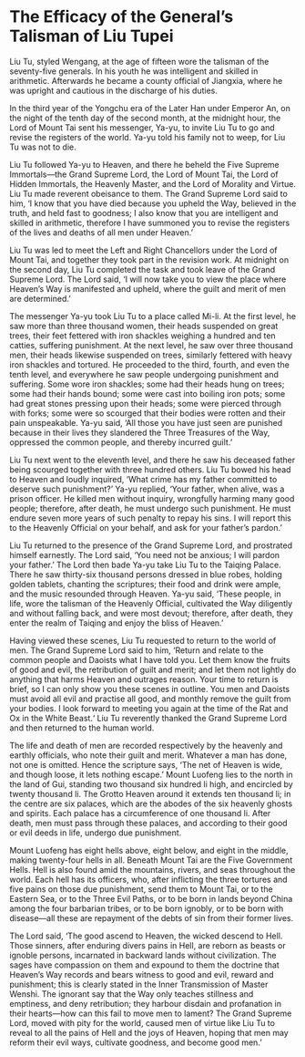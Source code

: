 # The Efficacy of the General’s Talisman of Liu Tupei

Liu Tu, styled Wengang, at the age of fifteen wore the talisman of the seventy-five generals. In his youth he was intelligent and skilled in arithmetic. Afterwards he became a county official of Jiangxia, where he was upright and cautious in the discharge of his duties.

In the third year of the Yongchu era of the Later Han under Emperor An, on the night of the tenth day of the second month, at the midnight hour, the Lord of Mount Tai sent his messenger, Ya-yu, to invite Liu Tu to go and revise the registers of the world. Ya-yu told his family not to weep, for Liu Tu was not to die.

Liu Tu followed Ya-yu to Heaven, and there he beheld the Five Supreme Immortals—the Grand Supreme Lord, the Lord of Mount Tai, the Lord of Hidden Immortals, the Heavenly Master, and the Lord of Morality and Virtue. Liu Tu made reverent obeisance to them. The Grand Supreme Lord said to him, ‘I know that you have died because you upheld the Way, believed in the truth, and held fast to goodness; I also know that you are intelligent and skilled in arithmetic, therefore I have summoned you to revise the registers of the lives and deaths of all men under Heaven.’

Liu Tu was led to meet the Left and Right Chancellors under the Lord of Mount Tai, and together they took part in the revision work. At midnight on the second day, Liu Tu completed the task and took leave of the Grand Supreme Lord. The Lord said, ‘I will now take you to view the place where Heaven’s Way is manifested and upheld, where the guilt and merit of men are determined.’

The messenger Ya-yu took Liu Tu to a place called Mi-li. At the first level, he saw more than three thousand women, their heads suspended on great trees, their feet fettered with iron shackles weighing a hundred and ten catties, suffering punishment. At the next level, he saw over three thousand men, their heads likewise suspended on trees, similarly fettered with heavy iron shackles and tortured. He proceeded to the third, fourth, and even the tenth level, and everywhere he saw people undergoing punishment and suffering. Some wore iron shackles; some had their heads hung on trees; some had their hands bound; some were cast into boiling iron pots; some had great stones pressing upon their heads; some were pierced through with forks; some were so scourged that their bodies were rotten and their pain unspeakable. Ya-yu said, ‘All those you have just seen are punished because in their lives they slandered the Three Treasures of the Way, oppressed the common people, and thereby incurred guilt.’

Liu Tu next went to the eleventh level, and there he saw his deceased father being scourged together with three hundred others. Liu Tu bowed his head to Heaven and loudly inquired, ‘What crime has my father committed to deserve such punishment?’ Ya-yu replied, ‘Your father, when alive, was a prison officer. He killed men without inquiry, wrongfully harming many good people; therefore, after death, he must undergo such punishment. He must endure seven more years of such penalty to repay his sins. I will report this to the Heavenly Official on your behalf, and ask for your father’s pardon.’

Liu Tu returned to the presence of the Grand Supreme Lord, and prostrated himself earnestly. The Lord said, ‘You need not be anxious; I will pardon your father.’ The Lord then bade Ya-yu take Liu Tu to the Taiqing Palace. There he saw thirty-six thousand persons dressed in blue robes, holding golden tablets, chanting the scriptures; their food and drink were ample, and the music resounded through Heaven. Ya-yu said, ‘These people, in life, wore the talisman of the Heavenly Official, cultivated the Way diligently and without falling back, and were most devout; therefore, after death, they enter the realm of Taiqing and enjoy the bliss of Heaven.’

Having viewed these scenes, Liu Tu requested to return to the world of men. The Grand Supreme Lord said to him, ‘Return and relate to the common people and Daoists what I have told you. Let them know the fruits of good and evil, the retribution of guilt and merit; and let them not lightly do anything that harms Heaven and outrages reason. Your time to return is brief, so I can only show you these scenes in outline. You men and Daoists must avoid all evil and practise all good, and monthly remove the guilt from your bodies. I look forward to meeting you again at the time of the Rat and Ox in the White Beast.‘ Liu Tu reverently thanked the Grand Supreme Lord and then returned to the human world.

The life and death of men are recorded respectively by the heavenly and earthly officials, who note their guilt and merit. Whatever a man has done, not one is omitted. Hence the scripture says, ‘The net of Heaven is wide, and though loose, it lets nothing escape.’ Mount Luofeng lies to the north in the land of Gui, standing two thousand six hundred li high, and encircled by twenty thousand li. The Grotto Heaven around it extends ten thousand li; in the centre are six palaces, which are the abodes of the six heavenly ghosts and spirits. Each palace has a circumference of one thousand li. After death, men must pass through these palaces, and according to their good or evil deeds in life, undergo due punishment.

Mount Luofeng has eight hells above, eight below, and eight in the middle, making twenty-four hells in all. Beneath Mount Tai are the Five Government Hells. Hell is also found amid the mountains, rivers, and seas throughout the world. Each hell has its officers, who, after inflicting the three tortures and five pains on those due punishment, send them to Mount Tai, or to the Eastern Sea, or to the Three Evil Paths, or to be born in lands beyond China among the four barbarian tribes, or to be born ignobly, or to be born with disease—all these are repayment of the debts of sin from their former lives.

The Lord said, ‘The good ascend to Heaven, the wicked descend to Hell. Those sinners, after enduring divers pains in Hell, are reborn as beasts or ignoble persons, incarnated in backward lands without civilization. The sages have compassion on them and expound to them the doctrine that Heaven’s Way records and bears witness to good and evil, reward and punishment; this is clearly stated in the Inner Transmission of Master Wenshi. The ignorant say that the Way only teaches stillness and emptiness, and deny retribution; they harbour disdain and profanation in their hearts—how can this fail to move men to lament? The Grand Supreme Lord, moved with pity for the world, caused men of virtue like Liu Tu to reveal to all the pains of Hell and the joys of Heaven, hoping that men may reform their evil ways, cultivate goodness, and become good men.’
